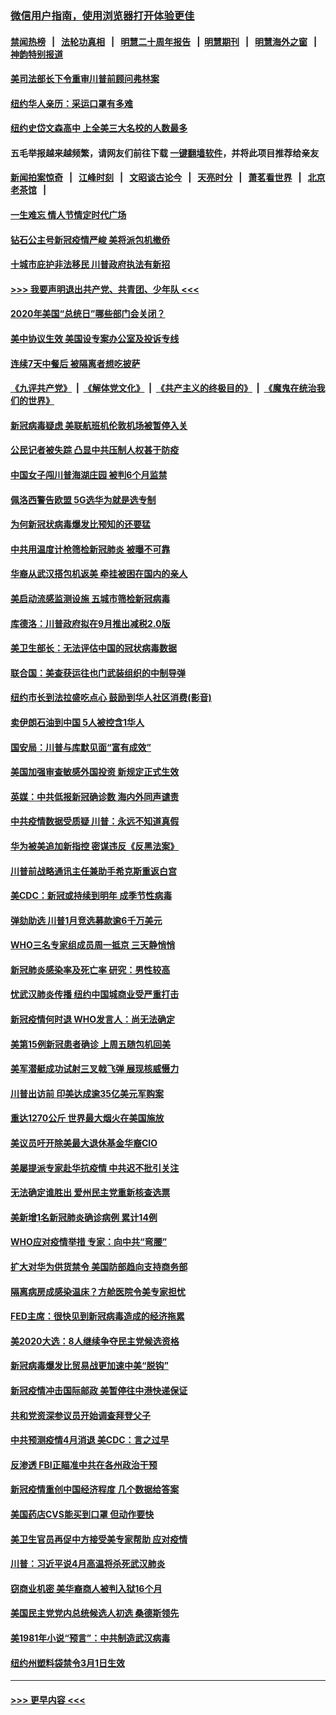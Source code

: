 ### [微信用户指南，使用浏览器打开体验更佳](https://github.com/gfw-breaker/banned-news1/blob/master/indexes/wechat-guide.md?t=0)
#### [禁闻热榜](热点新闻.md?t=0)  &nbsp;&nbsp;|&nbsp;&nbsp; [法轮功真相](https://github.com/gfw-breaker/truth/blob/master/README.md?t=0) &nbsp;&nbsp;|&nbsp;&nbsp; [明慧二十周年报告](https://github.com/gfw-breaker/mh-reports/blob/master/README.md?t=0) &nbsp;&nbsp;|&nbsp;&nbsp;[明慧期刊](https://github.com/gfw-breaker/mh-qikan) &nbsp;&nbsp;|&nbsp;&nbsp; [明慧海外之窗](https://github.com/gfw-breaker/mh-news/blob/master/README.md?t=0) &nbsp;&nbsp;|&nbsp;&nbsp; [神韵特别报道](https://github.com/gfw-breaker/mh-news/blob/master/shenyun.md?t=0)
#### [美司法部长下令重审川普前顾问弗林案](../pages/nsc412/n11870258.md?t=02151522) 
#### [纽约华人亲历：采运口罩有多难](../pages/nsc412/n11870531.md?t=02151522) 
#### [纽约史岱文森高中  上全美三大名校的人数最多](../pages/nsc412/n11870557.md?t=02151522) 
#### 五毛举报越来越频繁，请网友们前往下载 [一键翻墙软件](https://github.com/gfw-breaker/ssr-accounts)，并将此项目推荐给亲友
#### [新闻拍案惊奇](https://github.com/gfw-breaker/banned-news1/blob/master/pages/link4.md) &nbsp;&nbsp;|&nbsp;&nbsp; [江峰时刻](https://github.com/gfw-breaker/banned-news1/blob/master/pages/link4.md) &nbsp;&nbsp;|&nbsp;&nbsp; [文昭谈古论今](https://github.com/gfw-breaker/banned-news1/blob/master/pages/link4.md) &nbsp;&nbsp;|&nbsp;&nbsp; [天亮时分](https://github.com/gfw-breaker/banned-news1/blob/master/pages/link4.md) &nbsp;&nbsp;|&nbsp;&nbsp; [萧茗看世界](https://github.com/gfw-breaker/banned-news1/blob/master/pages/link4.md) &nbsp;&nbsp;|&nbsp;&nbsp; [北京老茶馆](https://github.com/gfw-breaker/banned-news1/blob/master/pages/link4.md) &nbsp;&nbsp;|&nbsp;&nbsp; 
#### [一生难忘 情人节情定时代广场](../pages/nsc412/n11870536.md?t=02151522) 
#### [钻石公主号新冠疫情严峻 美将派包机撤侨](../pages/nsc412/n11870505.md?t=02151522) 
#### [十城市庇护非法移民 川普政府执法有新招](../pages/nsc412/n11870410.md?t=02151522) 
#### [>>> 我要声明退出共产党、共青团、少年队 <<<](https://github.com/begood0513/goodnews/blob/master/quit/letter.md) 
#### [2020年美国“总统日”哪些部门会关闭？](../pages/nsc412/n11870148.md?t=02151522) 
#### [美中协议生效 美国设专案办公室及投诉专线](../pages/nsc412/n11870266.md?t=02151522) 
#### [连续7天中餐后 被隔离者想吃披萨](../pages/nsc412/n11870243.md?t=02151522) 
#### [《九评共产党》](https://github.com/begood0513/9ping.md/blob/master/README.md) &nbsp;|&nbsp; [《解体党文化》](../../../../jtdwh.md/blob/master/README.md)  &nbsp;|&nbsp; [《共产主义的终极目的》](../../../../gczydzjmd.md/blob/master/README.md) &nbsp;|&nbsp; [《魔鬼在统治我们的世界》](../../../../mgztzwmdsj.md/blob/master/README.md) 
#### [新冠病毒疑虑 美联航班机伦敦机场被暂停入关](../pages/nsc412/n11870015.md?t=02151522) 
#### [公民记者被失踪 凸显中共压制人权甚于防疫](../pages/nsc412/n11870042.md?t=02151522) 
#### [中国女子闯川普海湖庄园 被判6个月监禁](../pages/nsc412/n11869919.md?t=02151522) 
#### [佩洛西警告欧盟 5G选华为就是选专制](../pages/nsc412/n11869898.md?t=02151522) 
#### [为何新冠状病毒爆发比预知的还要猛](../pages/nsc412/n11869828.md?t=02151522) 
#### [中共用温度计枪筛检新冠肺炎 被曝不可靠](../pages/nsc412/n11869707.md?t=02151522) 
#### [华裔从武汉搭包机返美 牵挂被困在国内的亲人](../pages/nsc412/n11869711.md?t=02151522) 
#### [美启动流感监测设施 五城市筛检新冠病毒](../pages/nsc412/n11869689.md?t=02151522) 
#### [库德洛：川普政府拟在9月推出减税2.0版](../pages/nsc412/n11869627.md?t=02151522) 
#### [美卫生部长：无法评估中国的冠状病毒数据](../pages/nsc412/n11869301.md?t=02151522) 
#### [联合国：美查获运往也门武装组织的中制导弹](../pages/nsc412/n11868677.md?t=02151522) 
#### [纽约市长到法拉盛吃点心  鼓励到华人社区消费(影音)](../pages/nsc412/n11868197.md?t=02151522) 
#### [卖伊朗石油到中国  5人被控含1华人](../pages/nsc412/n11867988.md?t=02151522) 
#### [国安局：川普与库默见面“富有成效”](../pages/nsc412/n11867976.md?t=02151522) 
#### [美国加强审查敏感外国投资 新规定正式生效](../pages/nsc412/n11868041.md?t=02151522) 
#### [英媒：中共低报新冠确诊数 海内外同声谴责](../pages/nsc412/n11867421.md?t=02151522) 
#### [中共疫情数据受质疑 川普：永远不知道真假](../pages/nsc412/n11867195.md?t=02151522) 
#### [华为被美追加新指控 密谋违反《反黑法案》](../pages/nsc412/n11867191.md?t=02151522) 
#### [川普前战略通讯主任兼助手希克斯重返白宫](../pages/nsc412/n11867104.md?t=02151522) 
#### [美CDC：新冠或持续到明年 成季节性病毒](../pages/nsc412/n11867279.md?t=02151522) 
#### [弹劾助选 川普1月竞选募款逾6千万美元](../pages/nsc412/n11866950.md?t=02151522) 
#### [WHO三名专家组成员周一抵京 三天静悄悄](../pages/nsc412/n11866947.md?t=02151522) 
#### [新冠肺炎感染率及死亡率 研究：男性较高](../pages/nsc412/n11866956.md?t=02151522) 
#### [忧武汉肺炎传播 纽约中国城商业受严重打击](../pages/nsc412/n11866902.md?t=02151522) 
#### [新冠疫情何时退 WHO发言人：尚无法确定](../pages/nsc412/n11866864.md?t=02151522) 
#### [美第15例新冠患者确诊 上周五随包机回美](../pages/nsc412/n11866852.md?t=02151522) 
#### [美军潜艇成功试射三叉戟飞弹 展现核威慑力](../pages/nsc412/n11866046.md?t=02151522) 
#### [川普出访前 印美达成逾35亿美元军购案](../pages/nsc412/n11865444.md?t=02151522) 
#### [重达1270公斤 世界最大烟火在美国施放](../pages/nsc412/n11865198.md?t=02151522) 
#### [美议员吁开除美最大退休基金华裔CIO](../pages/nsc412/n11865230.md?t=02151522) 
#### [美屡提派专家赴华抗疫情 中共迟不批引关注](../pages/nsc412/n11864719.md?t=02151522) 
#### [无法确定谁胜出 爱州民主党重新核查选票](../pages/nsc412/n11864830.md?t=02151522) 
#### [美新增1名新冠肺炎确诊病例 累计14例](../pages/nsc412/n11864893.md?t=02151522) 
#### [WHO应对疫情举措 专家：向中共“弯腰”](../pages/nsc412/n11864727.md?t=02151522) 
#### [扩大对华为供货禁令 美国防部趋向支持商务部](../pages/nsc412/n11864773.md?t=02151522) 
#### [隔离病房成感染温床？方舱医院令美专家担忧](../pages/nsc412/n11864575.md?t=02151522) 
#### [FED主席：很快见到新冠病毒造成的经济拖累](../pages/nsc412/n11864507.md?t=02151522) 
#### [美2020大选：8人继续争夺民主党候选资格](../pages/nsc412/n11864327.md?t=02151522) 
#### [新冠病毒爆发比贸易战更加速中美“脱钩”](../pages/nsc412/n11864470.md?t=02151522) 
#### [新冠疫情冲击国际邮政 美暂停往中港快递保证](../pages/nsc412/n11864207.md?t=02151522) 
#### [共和党资深参议员开始调查拜登父子](../pages/nsc412/n11863984.md?t=02151522) 
#### [中共预测疫情4月消退 美CDC：言之过早](../pages/nsc412/n11864310.md?t=02151522) 
#### [反渗透 FBI正瞄准中共在各州政治干预](../pages/nsc412/n11864300.md?t=02151522) 
#### [新冠疫情重创中国经济程度 几个数据给答案](../pages/nsc412/n11864203.md?t=02151522) 
#### [美国药店CVS能买到口罩 但动作要快](../pages/nsc412/n11862438.md?t=02151522) 
#### [美卫生官员再促中方接受美专家帮助 应对疫情](../pages/nsc412/n11864043.md?t=02151522) 
#### [川普：习近平说4月高温将杀死武汉肺炎](../pages/nsc412/n11860814.md?t=02151522) 
#### [窃商业机密 美华裔商人被判入狱16个月](../pages/nsc412/n11863911.md?t=02151522) 
#### [美国民主党党内总统候选人初选 桑德斯领先](../pages/nsc412/n11863475.md?t=02151522) 
#### [美1981年小说“预言”：中共制造武汉病毒](../pages/nsc412/n11863306.md?t=02151522) 
#### [纽约州塑料袋禁令3月1日生效](../pages/nsc412/n11862832.md?t=02151522) 

----
#### [ >>> 更早内容 <<< ](../indexes/nsc412-earlier.md)
